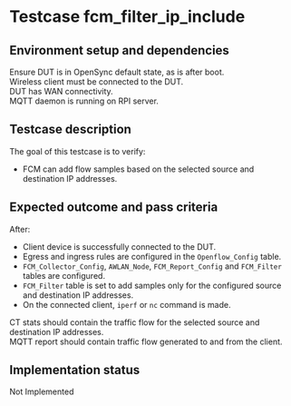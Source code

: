 # Testcase fcm_filter_ip_include

## Environment setup and dependencies

Ensure DUT is in OpenSync default state, as is after boot.\
Wireless client must be connected to the DUT.\
DUT has WAN connectivity.\
MQTT daemon is running on RPI server.

## Testcase description

The goal of this testcase is to verify:

- FCM can add flow samples based on the selected source and destination IP
  addresses.

## Expected outcome and pass criteria

After:

- Client device is successfully connected to the DUT.
- Egress and ingress rules are configured in the `Openflow_Config` table.
- `FCM_Collector_Config`, `AWLAN_Node`, `FCM_Report_Config` and `FCM_Filter`
  tables are configured.
- `FCM_Filter` table is set to add samples only for the configured source and
  destination IP addresses.
- On the connected client, `iperf` or `nc` command is made.

CT stats should contain the traffic flow for the selected source and
destination IP addresses.\
MQTT report should contain traffic flow generated to and from the client.

## Implementation status

Not Implemented
